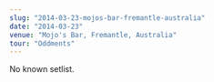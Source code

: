 ```yaml
---
slug: "2014-03-23-mojos-bar-fremantle-australia"
date: "2014-03-23"
venue: "Mojo's Bar, Fremantle, Australia"
tour: "Oddments"
---
```


No known setlist.
